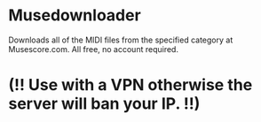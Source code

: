 # Musedownloader
Downloads all of the MIDI files from the specified category at Musescore.com. All free, no account required.

# (!! Use with a VPN otherwise the server will ban your IP. !!)
